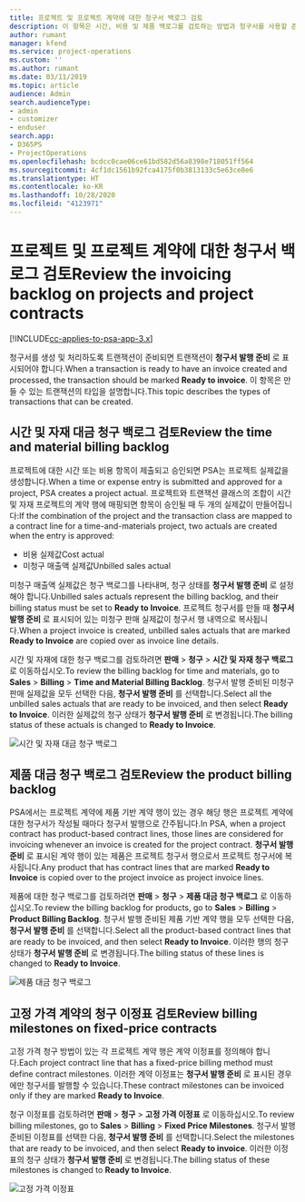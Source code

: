 ```yaml
---
title: 프로젝트 및 프로젝트 계약에 대한 청구서 백로그 검토
description: 이 항목은 시간, 비용 및 제품 백로그를 검토하는 방법과 청구서를 사용할 준비가 된 것으로 표시하는 방법에 대한 정보를 제공합니다.
author: rumant
manager: kfend
ms.service: project-operations
ms.custom: ''
ms.author: rumant
ms.date: 03/11/2019
ms.topic: article
audience: Admin
search.audienceType:
- admin
- customizer
- enduser
search.app:
- D365PS
- ProjectOperations
ms.openlocfilehash: bcdcc0cae06ce61bd582d56a8398e718051ff564
ms.sourcegitcommit: 4cf1dc1561b92fca4175f0b3813133c5e63ce8e6
ms.translationtype: HT
ms.contentlocale: ko-KR
ms.lasthandoff: 10/28/2020
ms.locfileid: "4123971"
---
```

# <a name="review-the-invoicing-backlog-on-projects-and-project-contracts"></a><span data-ttu-id="8566b-103">프로젝트 및 프로젝트 계약에 대한 청구서 백로그 검토</span><span class="sxs-lookup"><span data-stu-id="8566b-103">Review the invoicing backlog on projects and project contracts</span></span>

[!INCLUDE[cc-applies-to-psa-app-3.x](../includes/cc-applies-to-psa-app-3x.md)]

<span data-ttu-id="8566b-104">청구서를 생성 및 처리하도록 트랜잭션이 준비되면 트랜잭션이 **청구서 발행 준비** 로 표시되어야 합니다.</span><span class="sxs-lookup"><span data-stu-id="8566b-104">When a transaction is ready to have an invoice created and processed, the transaction should be marked **Ready to invoice**.</span></span> <span data-ttu-id="8566b-105">이 항목은 만들 수 있는 트랜잭션의 타입을 설명합니다.</span><span class="sxs-lookup"><span data-stu-id="8566b-105">This topic describes the types of transactions that can be created.</span></span>

## <a name="review-the-time-and-material-billing-backlog"></a><span data-ttu-id="8566b-106">시간 및 자재 대금 청구 백로그 검토</span><span class="sxs-lookup"><span data-stu-id="8566b-106">Review the time and material billing backlog</span></span>

<span data-ttu-id="8566b-107">프로젝트에 대한 시간 또는 비용 항목이 제출되고 승인되면 PSA는 프로젝트 실제값을 생성합니다.</span><span class="sxs-lookup"><span data-stu-id="8566b-107">When a time or expense entry is submitted and approved for a project, PSA creates a project actual.</span></span> <span data-ttu-id="8566b-108">프로젝트와 트랜잭션 클래스의 조합이 시간 및 자재 프로젝트의 계약 행에 매핑되면 항목이 승인될 때 두 개의 실제값이 만들어집니다:</span><span class="sxs-lookup"><span data-stu-id="8566b-108">If the combination of the project and the transaction class are mapped to a contract line for a time-and-materials project, two actuals are created when the entry is approved:</span></span>

- <span data-ttu-id="8566b-109">비용 실제값</span><span class="sxs-lookup"><span data-stu-id="8566b-109">Cost actual</span></span> 
- <span data-ttu-id="8566b-110">미청구 매출액 실제값</span><span class="sxs-lookup"><span data-stu-id="8566b-110">Unbilled sales actual</span></span>

<span data-ttu-id="8566b-111">미청구 매출액 실제값은 청구 백로그를 나타내며, 청구 상태를 **청구서 발행 준비** 로 설정해야 합니다.</span><span class="sxs-lookup"><span data-stu-id="8566b-111">Unbilled sales actuals represent the billing backlog, and their billing status must be set to **Ready to Invoice**.</span></span> <span data-ttu-id="8566b-112">프로젝트 청구서를 만들 때 **청구서 발행 준비** 로 표시되어 있는 미청구 판매 실제값이 청구서 행 내역으로 복사됩니다.</span><span class="sxs-lookup"><span data-stu-id="8566b-112">When a project invoice is created, unbilled sales actuals that are marked **Ready to Invoice** are copied over as invoice line details.</span></span>

<span data-ttu-id="8566b-113">시간 및 자재에 대한 청구 백로그를 검토하려면 **판매** \> **청구** \> **시간 및 자재 청구 백로그** 로 이동하십시오.</span><span class="sxs-lookup"><span data-stu-id="8566b-113">To review the billing backlog for time and materials, go to **Sales** \> **Billing** \> **Time and Material Billing Backlog**.</span></span> <span data-ttu-id="8566b-114">청구서 발행 준비된 미청구 판매 실제값을 모두 선택한 다음, **청구서 발행 준비** 를 선택합니다.</span><span class="sxs-lookup"><span data-stu-id="8566b-114">Select all the unbilled sales actuals that are ready to be invoiced, and then select **Ready to Invoice**.</span></span> <span data-ttu-id="8566b-115">이러한 실제값의 청구 상태가 **청구서 발행 준비** 로 변경됩니다.</span><span class="sxs-lookup"><span data-stu-id="8566b-115">The billing status of these actuals is changed to **Ready to Invoice**.</span></span>

![시간 및 자재 대금 청구 백로그](media/TMBacklog.png)

## <a name="review-the-product-billing-backlog"></a><span data-ttu-id="8566b-117">제품 대금 청구 백로그 검토</span><span class="sxs-lookup"><span data-stu-id="8566b-117">Review the product billing backlog</span></span>

<span data-ttu-id="8566b-118">PSA에서는 프로젝트 계약에 제품 기반 계약 행이 있는 경우 해당 행은 프로젝트 계약에 대한 청구서가 작성될 때마다 청구서 발행으로 간주됩니다.</span><span class="sxs-lookup"><span data-stu-id="8566b-118">In PSA, when a project contract has product-based contract lines, those lines are considered for invoicing whenever an invoice is created for the project contract.</span></span> <span data-ttu-id="8566b-119">**청구서 발행 준비** 로 표시된 계약 행이 있는 제품은 프로젝트 청구서 행으로서 프로젝트 청구서에 복사됩니다.</span><span class="sxs-lookup"><span data-stu-id="8566b-119">Any product that has contract lines that are marked **Ready to Invoice** is copied over to the project invoice as project invoice lines.</span></span>

<span data-ttu-id="8566b-120">제품에 대한 청구 백로그를 검토하려면 **판매** \> **청구** \> **제품 대금 청구 백로그** 로 이동하십시오.</span><span class="sxs-lookup"><span data-stu-id="8566b-120">To review the billing backlog for products, go to **Sales** \> **Billing** \> **Product Billing Backlog**.</span></span> <span data-ttu-id="8566b-121">청구서 발행 준비된 제품 기반 계약 행을 모두 선택한 다음, **청구서 발행 준비** 를 선택합니다.</span><span class="sxs-lookup"><span data-stu-id="8566b-121">Select all the product-based contract lines that are ready to be invoiced, and then select **Ready to Invoice**.</span></span> <span data-ttu-id="8566b-122">이러한 행의 청구 상태가 **청구서 발행 준비** 로 변경됩니다.</span><span class="sxs-lookup"><span data-stu-id="8566b-122">The billing status of these lines is changed to **Ready to Invoice**.</span></span>

![제품 대금 청구 백로그](media/ProductBacklog.png)

## <a name="review-billing-milestones-on-fixed-price-contracts"></a><span data-ttu-id="8566b-124">고정 가격 계약의 청구 이정표 검토</span><span class="sxs-lookup"><span data-stu-id="8566b-124">Review billing milestones on fixed-price contracts</span></span>

<span data-ttu-id="8566b-125">고정 가격 청구 방법이 있는 각 프로젝트 계약 행은 계약 이정표를 정의해야 합니다.</span><span class="sxs-lookup"><span data-stu-id="8566b-125">Each project contract line that has a fixed-price billing method must define contract milestones.</span></span> <span data-ttu-id="8566b-126">이러한 계약 이정표는 **청구서 발행 준비** 로 표시된 경우에만 청구서를 발행할 수 있습니다.</span><span class="sxs-lookup"><span data-stu-id="8566b-126">These contract milestones can be invoiced only if they are marked **Ready to Invoice**.</span></span> 

<span data-ttu-id="8566b-127">청구 이정표를 검토하려면 **판매** \> **청구** \> **고정 가격 이정표** 로 이동하십시오.</span><span class="sxs-lookup"><span data-stu-id="8566b-127">To review billing milestones, go to **Sales** \> **Billing** \> **Fixed Price Milestones**.</span></span> <span data-ttu-id="8566b-128">청구서 발행 준비된 이정표를 선택한 다음, **청구서 발행 준비** 를 선택합니다.</span><span class="sxs-lookup"><span data-stu-id="8566b-128">Select the milestones that are ready to be invoiced, and then select **Ready to invoice**.</span></span> <span data-ttu-id="8566b-129">이러한 이정표의 청구 상태가 **청구서 발행 준비** 로 변경됩니다.</span><span class="sxs-lookup"><span data-stu-id="8566b-129">The billing status of these milestones is changed to **Ready to Invoice**.</span></span>

![고정 가격 이정표](media/FPBacklog.png)
